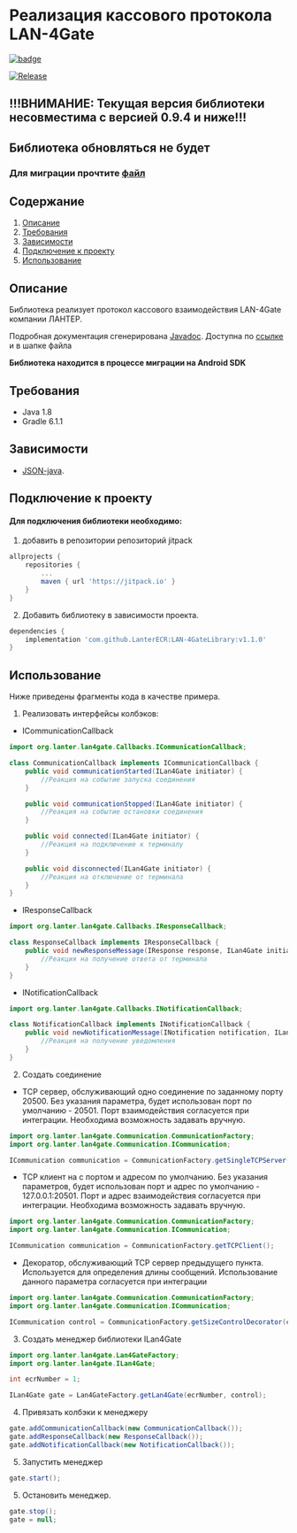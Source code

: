 Реализация кассового протокола LAN-4Gate
===========================================

[![badge](https://img.shields.io/badge/document-javadoc-blue)](https://LanterECR.github.io/LAN-4GateLibrary/javadoc/index.html)

[![Release](https://img.shields.io/badge/release-v1.1.0-blue.svg?style=flat)](https://github.com/LanterECR/LAN-4GateLibrary/releases/tag/v1.1.0)

## !!!ВНИМАНИЕ: Текущая версия библиотеки несовместима с версией 0.9.4 и ниже!!!
## Библиотека обновляться не будет
### Для миграции прочтите [файл](Migration.md)


Содержание
----------
1. [Описание](#Описание)
2. [Требования](#Требования)
3. [Зависимости](#Зависимости)
4. [Подключение к проекту](#Подключение-к-проекту)
5. [Использование](#Использование)

Описание
--------
Библиотека реализует протокол кассового взаимодействия LAN-4Gate компании ЛАНТЕР.

Подробная документация сгенерирована [Javadoc](https://docs.oracle.com/javase/8/docs/technotes/guides/javadoc/index.html). Доступна по [ссылке](https://LanterECR.github.io/LAN-4GateLibrary/javadoc/index.html) и в шапке файла

**Библиотека находится в процессе миграции на Android SDK**


Требования
----------

- Java 1.8
- Gradle 6.1.1

Зависимости
-----------

- [JSON-java](https://github.com/stleary/JSON-java).


Подключение к проекту
---------------------

#### Для подключения библиотеки необходимо:
1.  добавить в репозитории репозиторий jitpack
```gradle
allprojects {
    repositories {
        ...
        maven { url 'https://jitpack.io' }
    }
}
```
2. Добавить библиотеку в зависимости проекта.
```gradle
dependencies {
    implementation 'com.github.LanterECR:LAN-4GateLibrary:v1.1.0'
}
```

Использование
-------------
Ниже приведены фрагменты кода в качестве примера.

1. Реализовать интерфейсы колбэков:
- ICommunicationCallback
```java
import org.lanter.lan4gate.Callbacks.ICommunicationCallback;

class CommunicationCallback implements ICommunicationCallback {
    public void communicationStarted(ILan4Gate initiator) {
        //Реакция на событие запуска соединения
    }

    public void communicationStopped(ILan4Gate initiator) {
        //Реакция на событие остановки соединения
    }

    public void connected(ILan4Gate initiator) {
        //Реакция на подключение к терминалу
    }

    public void disconnected(ILan4Gate initiator) {
        //Реакция на отключение от терминала
    }
} 
```

- IResponseCallback
```java
import org.lanter.lan4gate.Callbacks.IResponseCallback;

class ResponseCallback implements IResponseCallback {
    public void newResponseMessage(IResponse response, ILan4Gate initiator) {
        //Реакция на получение ответа от терминала
    }
} 
```

- INotificationCallback
```java
import org.lanter.lan4gate.Callbacks.INotificationCallback;

class NotificationCallback implements INotificationCallback {
    public void newNotificationMessage(INotification notification, ILan4Gate initiator) {
        //Реакция на получение уведомления
    }
} 
```

2. Создать соединение
- TCP сервер, обслуживающий одно соединение по заданному порту 20500.
  Без указания параметра, будет использован порт по умолчанию - 20501.
  Порт взаимодействия согласуется при интеграции. Необходима возможность задавать вручную.
```java
import org.lanter.lan4gate.Communication.CommunicationFactory;
import org.lanter.lan4gate.Communication.ICommunication;

ICommunication communication = CommunicationFactory.getSingleTCPServer(20500);
```

- TCP клиент на с портом и адресом по умолчанию.
  Без указания параметров, будет использован порт и адрес по умолчанию - 127.0.0.1:20501.
  Порт и адрес взаимодействия согласуется при интеграции. Необходима возможность задавать вручную.
```java
import org.lanter.lan4gate.Communication.CommunicationFactory;
import org.lanter.lan4gate.Communication.ICommunication;

ICommunication communication = CommunicationFactory.getTCPClient();
```

- Декоратор, обслуживающий TCP сервер предыдущего пункта.
  Используется для определения длины сообщений. Использование данного параметра согласуется при интеграции
```java
import org.lanter.lan4gate.Communication.CommunicationFactory;
import org.lanter.lan4gate.Communication.ICommunication;

ICommunication control = CommunicationFactory.getSizeControlDecorator(communication);

```

3. Создать менеджер библиотеки ILan4Gate
```java
import org.lanter.lan4gate.Lan4GateFactory;
import org.lanter.lan4gate.ILan4Gate;

int ecrNumber = 1;

ILan4Gate gate = Lan4GateFactory.getLan4Gate(ecrNumber, control);
```

4. Привязать колбэки к менеджеру
```java
gate.addCommunicationCallback(new CommunicationCallback());
gate.addResponseCallback(new ResponseCallback());
gate.addNotificationCallback(new NotificationCallback());
```
5. Запустить менеджер
```java
gate.start();
```
5. Остановить менеджер.
```java
gate.stop();
gate = null;
```
